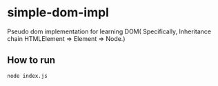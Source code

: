# simple-dom-impl

Pseudo dom implementation for learning DOM( Specifically, Inheritance chain HTMLElement => Element => Node.)

## How to run

```console
node index.js
```

